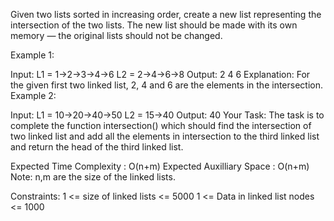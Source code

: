 Given two lists sorted in increasing order, create a new list representing the intersection of the two lists. The new list should be made with its own memory — the original lists should not be changed.

Example 1:

Input:
L1 = 1->2->3->4->6
L2 = 2->4->6->8
Output: 2 4 6
Explanation: For the given first two
linked list, 2, 4 and 6 are the elements
in the intersection.
Example 2:

Input:
L1 = 10->20->40->50
L2 = 15->40
Output: 40
Your Task:
The task is to complete the function intersection() which should find the intersection of two linked list and add all the elements in intersection to the third linked list and return the head of the third linked list.

Expected Time Complexity : O(n+m)
Expected Auxilliary Space : O(n+m)
Note: n,m are the size of the linked lists.

Constraints:
1 <= size of linked lists <= 5000
1 <= Data in linked list nodes <= 1000
